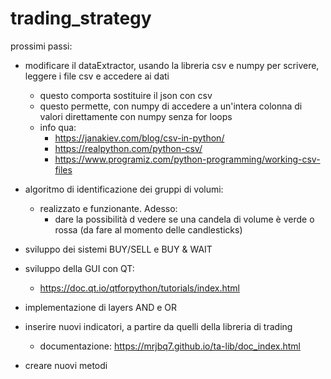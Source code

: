 # trading_strategy

prossimi passi:

- modificare il dataExtractor, usando la libreria csv e numpy per scrivere, leggere i file csv e accedere ai dati
    - questo comporta sostituire il json con csv
    - questo permette, con numpy di accedere a un'intera colonna di valori direttamente con numpy senza for loops
    - info qua:
        - https://janakiev.com/blog/csv-in-python/
        - https://realpython.com/python-csv/
        - https://www.programiz.com/python-programming/working-csv-files
    
- algoritmo di identificazione dei gruppi di volumi:
    - realizzato e funzionante. Adesso:
        - dare la possibilità d vedere se una candela di volume è verde o rossa (da fare al momento delle candlesticks)
- sviluppo dei sistemi BUY/SELL e BUY & WAIT
    
- sviluppo della GUI con QT:
    - https://doc.qt.io/qtforpython/tutorials/index.html
    
- implementazione di layers AND e OR
- inserire nuovi indicatori, a partire da quelli della libreria di trading
    - documentazione: https://mrjbq7.github.io/ta-lib/doc_index.html
    
- creare nuovi metodi
